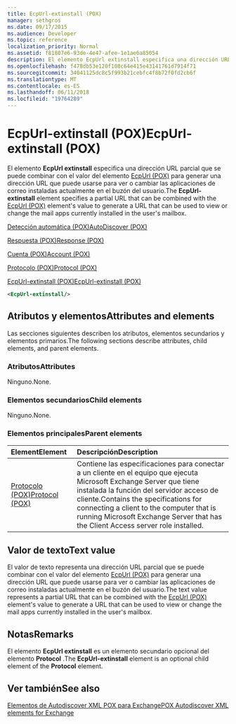 ```yaml
---
title: EcpUrl-extinstall (POX)
manager: sethgros
ms.date: 09/17/2015
ms.audience: Developer
ms.topic: reference
localization_priority: Normal
ms.assetid: f81807e6-93de-4e47-afee-1e1ae6a85054
description: El elemento EcpUrl extinstall especifica una dirección URL parcial que se puede combinar con el valor del elemento EcpUrl (POX) para generar una dirección URL que puede usarse para ver o cambiar las aplicaciones de correo instaladas actualmente en el buzón del usuario.
ms.openlocfilehash: f478db53e120f108c64e415e43141761d7914f71
ms.sourcegitcommit: 34041125dc8c5f993b21cebfc4f8b72f0fd2cb6f
ms.translationtype: MT
ms.contentlocale: es-ES
ms.lasthandoff: 06/11/2018
ms.locfileid: "19764289"
---
```

# <a name="ecpurl-extinstall-pox"></a><span data-ttu-id="36ef8-103">EcpUrl-extinstall (POX)</span><span class="sxs-lookup"><span data-stu-id="36ef8-103">EcpUrl-extinstall (POX)</span></span>

<span data-ttu-id="36ef8-104">El elemento **EcpUrl extinstall** especifica una dirección URL parcial que se puede combinar con el valor del elemento [EcpUrl (POX)](ecpurl-pox.md) para generar una dirección URL que puede usarse para ver o cambiar las aplicaciones de correo instaladas actualmente en el buzón del usuario.</span><span class="sxs-lookup"><span data-stu-id="36ef8-104">The **EcpUrl-extinstall** element specifies a partial URL that can be combined with the [EcpUrl (POX)](ecpurl-pox.md) element's value to generate a URL that can be used to view or change the mail apps currently installed in the user's mailbox.</span></span> 
  
[<span data-ttu-id="36ef8-105">Detección automática (POX)</span><span class="sxs-lookup"><span data-stu-id="36ef8-105">AutoDiscover (POX)</span></span>](autodiscover-pox.md)
  
[<span data-ttu-id="36ef8-106">Respuesta (POX)</span><span class="sxs-lookup"><span data-stu-id="36ef8-106">Response (POX)</span></span>](response-pox.md)
  
[<span data-ttu-id="36ef8-107">Cuenta (POX)</span><span class="sxs-lookup"><span data-stu-id="36ef8-107">Account (POX)</span></span>](account-pox.md)
  
[<span data-ttu-id="36ef8-108">Protocolo (POX)</span><span class="sxs-lookup"><span data-stu-id="36ef8-108">Protocol (POX)</span></span>](protocol-pox.md)
  
[<span data-ttu-id="36ef8-109">EcpUrl-extinstall (POX)</span><span class="sxs-lookup"><span data-stu-id="36ef8-109">EcpUrl-extinstall (POX)</span></span>](ecpurl-extinstall-pox.md)
  
```XML
<EcpUrl-extinstall/>
```

## <a name="attributes-and-elements"></a><span data-ttu-id="36ef8-110">Atributos y elementos</span><span class="sxs-lookup"><span data-stu-id="36ef8-110">Attributes and elements</span></span>

<span data-ttu-id="36ef8-111">Las secciones siguientes describen los atributos, elementos secundarios y elementos primarios.</span><span class="sxs-lookup"><span data-stu-id="36ef8-111">The following sections describe attributes, child elements, and parent elements.</span></span>
  
### <a name="attributes"></a><span data-ttu-id="36ef8-112">Atributos</span><span class="sxs-lookup"><span data-stu-id="36ef8-112">Attributes</span></span>

<span data-ttu-id="36ef8-113">Ninguno.</span><span class="sxs-lookup"><span data-stu-id="36ef8-113">None.</span></span>
  
### <a name="child-elements"></a><span data-ttu-id="36ef8-114">Elementos secundarios</span><span class="sxs-lookup"><span data-stu-id="36ef8-114">Child elements</span></span>

<span data-ttu-id="36ef8-115">Ninguno.</span><span class="sxs-lookup"><span data-stu-id="36ef8-115">None.</span></span>
  
### <a name="parent-elements"></a><span data-ttu-id="36ef8-116">Elementos principales</span><span class="sxs-lookup"><span data-stu-id="36ef8-116">Parent elements</span></span>

|<span data-ttu-id="36ef8-117">**Element**</span><span class="sxs-lookup"><span data-stu-id="36ef8-117">**Element**</span></span>|<span data-ttu-id="36ef8-118">**Descripción**</span><span class="sxs-lookup"><span data-stu-id="36ef8-118">**Description**</span></span>|
|:-----|:-----|
|[<span data-ttu-id="36ef8-119">Protocolo (POX)</span><span class="sxs-lookup"><span data-stu-id="36ef8-119">Protocol (POX)</span></span>](protocol-pox.md) <br/> |<span data-ttu-id="36ef8-120">Contiene las especificaciones para conectar a un cliente en el equipo que ejecuta Microsoft Exchange Server que tiene instalada la función del servidor acceso de cliente.</span><span class="sxs-lookup"><span data-stu-id="36ef8-120">Contains the specifications for connecting a client to the computer that is running Microsoft Exchange Server that has the Client Access server role installed.</span></span>  <br/> |
   
## <a name="text-value"></a><span data-ttu-id="36ef8-121">Valor de texto</span><span class="sxs-lookup"><span data-stu-id="36ef8-121">Text value</span></span>

<span data-ttu-id="36ef8-122">El valor de texto representa una dirección URL parcial que se puede combinar con el valor del elemento [EcpUrl (POX)](ecpurl-pox.md) para generar una dirección URL que puede usarse para ver o cambiar las aplicaciones de correo instaladas actualmente en el buzón del usuario.</span><span class="sxs-lookup"><span data-stu-id="36ef8-122">The text value represents a partial URL that can be combined with the [EcpUrl (POX)](ecpurl-pox.md) element's value to generate a URL that can be used to view or change the mail apps currently installed in the user's mailbox.</span></span> 
  
## <a name="remarks"></a><span data-ttu-id="36ef8-123">Notas</span><span class="sxs-lookup"><span data-stu-id="36ef8-123">Remarks</span></span>

<span data-ttu-id="36ef8-124">El elemento **EcpUrl extinstall** es un elemento secundario opcional del elemento **Protocol** .</span><span class="sxs-lookup"><span data-stu-id="36ef8-124">The **EcpUrl-extinstall** element is an optional child element of the **Protocol** element.</span></span> 
  
## <a name="see-also"></a><span data-ttu-id="36ef8-125">Ver también</span><span class="sxs-lookup"><span data-stu-id="36ef8-125">See also</span></span>



[<span data-ttu-id="36ef8-126">Elementos de Autodiscover XML POX para Exchange</span><span class="sxs-lookup"><span data-stu-id="36ef8-126">POX Autodiscover XML elements for Exchange</span></span>](pox-autodiscover-xml-elements-for-exchange.md)

